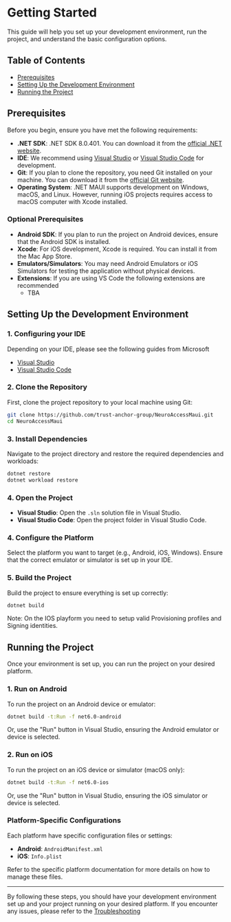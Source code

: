 # Getting Started

This guide will help you set up your development environment, run the project, and understand the basic configuration options.

## Table of Contents

- [Prerequisites](#prerequisites)
- [Setting Up the Development Environment](#setting-up-the-development-environment)
- [Running the Project](#running-the-project)

## Prerequisites

Before you begin, ensure you have met the following requirements:

- **.NET SDK**: .NET SDK 8.0.401. You can download it from the [official .NET website](https://dotnet.microsoft.com/en-us/download/dotnet/8.0).
- **IDE**: We recommend using [Visual Studio](https://visualstudio.microsoft.com/) or [Visual Studio Code](https://code.visualstudio.com/) for development.
- **Git**: If you plan to clone the repository, you need Git installed on your machine. You can download it from the [official Git website](https://git-scm.com/).
- **Operating System**: .NET MAUI supports development on Windows, macOS, and Linux. However, running iOS projects requires access to macOS computer with Xcode installed.

### Optional Prerequisites

- **Android SDK**: If you plan to run the project on Android devices, ensure that the Android SDK is installed.
- **Xcode**: For iOS development, Xcode is required. You can install it from the Mac App Store.
- **Emulators/Simulators**: You may need Android Emulators or iOS Simulators for testing the application without physical devices.
- **Extensions**: If you are using VS Code the following extensions are recommended
  - TBA

## Setting Up the Development Environment

### 1. Configuring your IDE

Depending on your IDE, please see the following guides from Microsoft

- [Visual Studio]()
- [Visual Studio Code](https://learn.microsoft.com/en-us/shows/visual-studio-toolbox/getting-started-with-maui-in-visual-studio-code)

### 2. Clone the Repository

First, clone the project repository to your local machine using Git:

```bash
git clone https://github.com/trust-anchor-group/NeuroAccessMaui.git
cd NeuroAccessMaui
```

### 3. Install Dependencies

Navigate to the project directory and restore the required dependencies and workloads:

```bash
dotnet restore
dotnet workload restore
```

### 4. Open the Project

- **Visual Studio**: Open the `.sln` solution file in Visual Studio.
- **Visual Studio Code**: Open the project folder in Visual Studio Code.

### 4. Configure the Platform

Select the platform you want to target (e.g., Android, iOS, Windows). Ensure that the correct emulator or simulator is set up in your IDE.

### 5. Build the Project

Build the project to ensure everything is set up correctly:

```bash
dotnet build
```

Note: On the IOS playform you need to setup valid Provisioning profiles and Signing identities.

## Running the Project

Once your environment is set up, you can run the project on your desired platform.

### 1. Run on Android

To run the project on an Android device or emulator:

```bash
dotnet build -t:Run -f net6.0-android
```

Or, use the "Run" button in Visual Studio, ensuring the Android emulator or device is selected.

### 2. Run on iOS

To run the project on an iOS device or simulator (macOS only):

```bash
dotnet build -t:Run -f net6.0-ios
```

Or, use the "Run" button in Visual Studio, ensuring the iOS simulator or device is selected.

### Platform-Specific Configurations

Each platform have specific configuration files or settings:

- **Android**: `AndroidManifest.xml`
- **iOS**: `Info.plist`

Refer to the specific platform documentation for more details on how to manage these files.

---

By following these steps, you should have your development environment set up and your project running on your desired platform. If you encounter any issues, please refer to the [Troubleshooting](troubleshooting.md)
